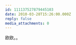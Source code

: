 ```yaml
---
id: 111137527879445103
date: 2010-03-28T15:26:00.000Z
reply: false
media_attachments: 0
---
```


<p>欧欧。。</p> ​​​​

